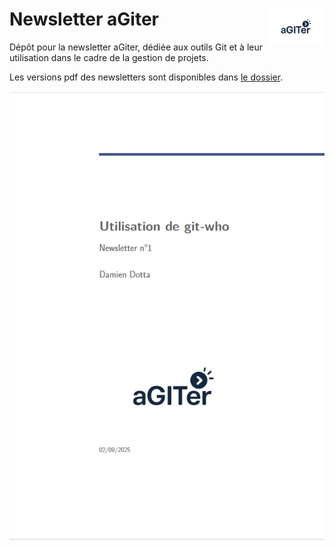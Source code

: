 # Newsletter aGiter <img src="assets/logo_agiter.png" width=90 align="right"/>

Dépôt pour la newsletter aGiter, dédiée aux outils Git et à leur utilisation dans le cadre de la gestion de projets.  

Les versions pdf des newsletters sont disponibles dans [le dossier](https://github.com/SSM-Agriculture/Agiter/tree/main/pdf).  


![](assets/image_readme.png)